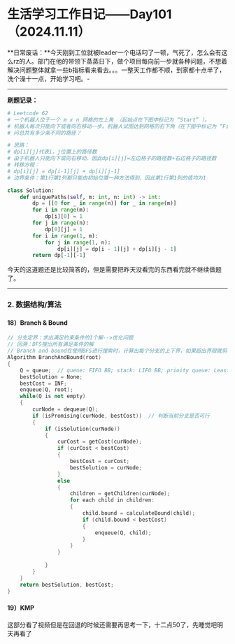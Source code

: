# 生活学习工作日记——Day101（2024.11.11）

**日常废话：**今天刚到工位就被leader一个电话叼了一顿，气死了，怎么会有这么rz的人。部门在他的带领下蒸蒸日下，做个项目每向前一步就各种问题，不想着解决问题整体就拿一些b指标看来看去。。。一整天工作都不顺，到家都十点半了，洗个澡十一点，开始学习吧。-

---

**刷题记录：**

```python
# Leetcode 62
# 一个机器人位于一个 m x n 网格的左上角 （起始点在下图中标记为 “Start” ）。
# 机器人每次只能向下或者向右移动一步。机器人试图达到网格的右下角（在下图中标记为 “Finish” ）。
# 问总共有多少条不同的路径？

# 思路：
# dp[i][j]代表i，j位置上的路径数
# 由于机器人只能向下或向右移动，因此dp[i][j]=左边格子的路径数+右边格子的路径数
# 转移方程：
# dp[i][j] = dp[i-1][j] + dp[i][j-1]
# 边界条件：第1行第1列都只能由初始位置一种方法得到，因此第1行第1列的值均为1

class Solution:
    def uniquePaths(self, m: int, n: int) -> int:
        dp = [[0 for _ in range(n)] for _ in range(m)]
        for i in range(m):
            dp[i][0] = 1
        for j in range(n):
            dp[0][j] = 1
        for i in range(1, m):
            for j in range(1, n):
                dp[i][j] = dp[i - 1][j] + dp[i][j - 1]
        return dp[-1][-1]
```

今天的这道题还是比较简答的，但是需要把昨天没看完的东西看完就不继续做题了。

---

### 2. 数据结构/算法

#### 18）Branch & Bound

```c++
// 分支定界：求出满足约束条件的1个解-->优化问题
// 回溯：DFS搜出所有满足条件的解
// Branch and bound在使用BFS进行搜索时，计算出每个分支的上下界，如果超出界限就剪枝
Algorithm BranchAndBound(root)
{
    Q = queue;  // queue: FIFO BB; stack: LIFO BB; prioity queue: Least cost BB
    bestSolution = None;
    bestCost = INF;
    enqueue(Q, root);
    while(Q is not empty)
    {
        curNode = dequeue(Q);
        if (isPromising(curNode, bestCost))  // 判断当前分支是否可行
        {
            if (isSolution(curNode))
            {
                curCost = getCost(curNode);
                if (curCost < bestCost)
                {
                    bestCost = curCost;
                    bestSolution = curNode;
                }
                else
                {
                    children = getChildren(curNode);
                    for each child in children:
                    {
                        child.bound = calculateBound(child);
                        if (child.bound < bestCost)
                        {
                            enqueue(Q, child);
                        }
                    }
                }
                
            }
        }
    }
    return bestSolution, bestCost;
}
```

#### 19）KMP

这部分看了视频但是在回退的时候还需要再思考一下，十二点50了，先睡觉吧明天再看了

